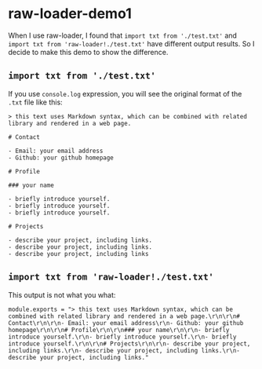 # raw-loader-demo1

When I use raw-loader, I found that  `import txt from './test.txt'` and `import txt from 'raw-loader!./test.txt'` have different output results. So I decide to make this demo to show the difference.



## `import txt from './test.txt'`

If you use `console.log` expression, you will see the original format of the `.txt` file like this:

```
> this text uses Markdown syntax, which can be combined with related library and rendered in a web page.
 
# Contact

- Email: your email address
- Github: your github homepage

# Profile

### your name

- briefly introduce yourself.
- briefly introduce yourself. 
- briefly introduce yourself.

# Projects

- describe your project, including links.
- describe your project, including links. 
- describe your project, including links
```

## `import txt from 'raw-loader!./test.txt'`

This output is not what you what:
```
module.exports = "> this text uses Markdown syntax, which can be combined with related library and rendered in a web page.\r\n\r\n# Contact\r\n\r\n- Email: your email address\r\n- Github: your github homepage\r\n\r\n# Profile\r\n\r\n### your name\r\n\r\n- briefly introduce yourself.\r\n- briefly introduce yourself.\r\n- briefly introduce yourself.\r\n\r\n# Projects\r\n\r\n- describe your project, including links.\r\n- describe your project, including links.\r\n- describe your project, including links."
```




